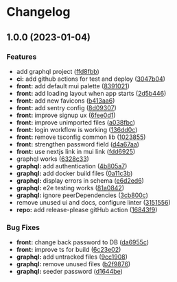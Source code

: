 # Changelog

## 1.0.0 (2023-01-04)


### Features

* add graphql project ([ffd8fbb](https://github.com/derschnee68/web-starter/commit/ffd8fbb6c9b4c2d0b875729453e53e153504e143))
* **ci:** add github actions for test and deploy ([3047b04](https://github.com/derschnee68/web-starter/commit/3047b046b6264aa7742b58043817ded2ec424b9c))
* **front:** add default mui palette ([8391021](https://github.com/derschnee68/web-starter/commit/8391021f294086af43901a08ea7c915dfed3cece))
* **front:** add loading layout when app starts ([2d5b446](https://github.com/derschnee68/web-starter/commit/2d5b446e23fc24f27368acbf1b1aead57f369806))
* **front:** add new favicons ([b413aa6](https://github.com/derschnee68/web-starter/commit/b413aa66512b1860e2a2ee7df5634453f93adecb))
* **front:** add sentry config ([8d09307](https://github.com/derschnee68/web-starter/commit/8d09307b2e6d93c55177a3bb518b1c1f6965732d))
* **front:** improve signup ux ([6fee0d1](https://github.com/derschnee68/web-starter/commit/6fee0d13d1340255b3f039d252e15c508c444334))
* **front:** improve unimported files ([a038fbc](https://github.com/derschnee68/web-starter/commit/a038fbcaf233eb0f4ab5a29b8e420d6f09926cda))
* **front:** login workflow is working ([136dd0c](https://github.com/derschnee68/web-starter/commit/136dd0c790569cdc7074555c2315387c719d87a0))
* **front:** remove tsconfig common lib ([1023855](https://github.com/derschnee68/web-starter/commit/1023855119142a3bdd6e3e65825851d73773ccd6))
* **front:** strengthen password field ([d4a67aa](https://github.com/derschnee68/web-starter/commit/d4a67aa7c731d57d34c77c6fec1514001f72448d))
* **front:** use nextjs link in mui link ([fdd6925](https://github.com/derschnee68/web-starter/commit/fdd6925cc18260891c18573044e2918917f7527c))
* graphql works ([6328c33](https://github.com/derschnee68/web-starter/commit/6328c333423699feca98b3616069908aa1e9f502))
* **graphql:** add authentication ([4b805a7](https://github.com/derschnee68/web-starter/commit/4b805a7e4555b0d40f9bbeb5c6c80a8ffffcd27c))
* **graphql:** add docker build files ([0a11c3b](https://github.com/derschnee68/web-starter/commit/0a11c3b520132b4f793a59ea62bdecdff28d1dec))
* **graphql:** display errors in schema ([e6d2ed6](https://github.com/derschnee68/web-starter/commit/e6d2ed62eee2b074e79ebd74108b7c2036526ec5))
* **graphql:** e2e testing works ([81a0842](https://github.com/derschnee68/web-starter/commit/81a0842a32daba9b67545e4154246e3850d42cd1))
* **graphql:** ignore peerDependencies ([3cb800c](https://github.com/derschnee68/web-starter/commit/3cb800c611b5aba3762b3572c8bb256f54cd4392))
* remove unused ui and docs, configure linter ([3151556](https://github.com/derschnee68/web-starter/commit/315155695c53f91e340cd057ebea1335019d22e9))
* **repo:** add release-please gitHub action ([16843f9](https://github.com/derschnee68/web-starter/commit/16843f97834766d630b990019331095ed9b720de))


### Bug Fixes

* **front:** change back password to DB ([da6955c](https://github.com/derschnee68/web-starter/commit/da6955cab44de030914c7b07b3f08b8f063ddc82))
* **front:** improve ts for build ([6c23e02](https://github.com/derschnee68/web-starter/commit/6c23e0248b0c4786b19f1f210e3f8c7372a366c0))
* **graphql:** add untracked files ([9cc1908](https://github.com/derschnee68/web-starter/commit/9cc19088d5da7e1f97658f826d3b2cb632f588fb))
* **graphql:** remove unused files ([b2f9876](https://github.com/derschnee68/web-starter/commit/b2f9876ab07c53db95a83329087babafcda168ac))
* **graphql:** seeder password ([d1644be](https://github.com/derschnee68/web-starter/commit/d1644bebcefdee4cd485c4e69afde443aa90e300))
